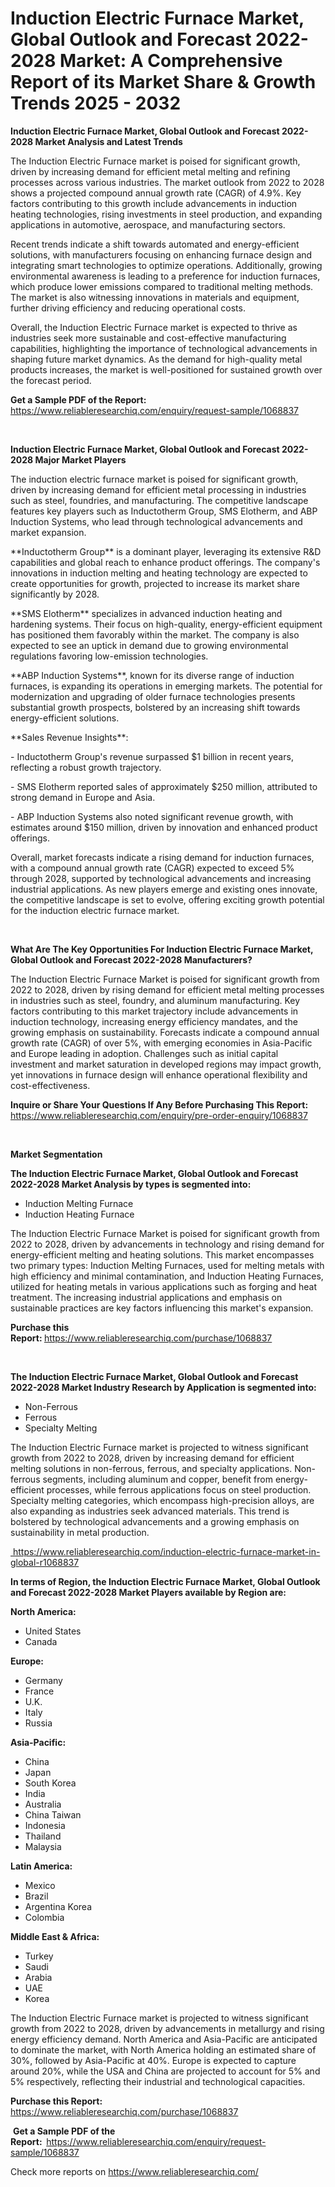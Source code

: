 <p><h1>Induction Electric Furnace Market, Global Outlook and Forecast 2022-2028 Market: A Comprehensive Report of its Market Share & Growth Trends 2025 - 2032</h1></p><p><strong>Induction Electric Furnace Market, Global Outlook and Forecast 2022-2028 Market Analysis and Latest Trends</strong></p>
<p><p>The Induction Electric Furnace market is poised for significant growth, driven by increasing demand for efficient metal melting and refining processes across various industries. The market outlook from 2022 to 2028 shows a projected compound annual growth rate (CAGR) of 4.9%. Key factors contributing to this growth include advancements in induction heating technologies, rising investments in steel production, and expanding applications in automotive, aerospace, and manufacturing sectors.</p><p>Recent trends indicate a shift towards automated and energy-efficient solutions, with manufacturers focusing on enhancing furnace design and integrating smart technologies to optimize operations. Additionally, growing environmental awareness is leading to a preference for induction furnaces, which produce lower emissions compared to traditional melting methods. The market is also witnessing innovations in materials and equipment, further driving efficiency and reducing operational costs.</p><p>Overall, the Induction Electric Furnace market is expected to thrive as industries seek more sustainable and cost-effective manufacturing capabilities, highlighting the importance of technological advancements in shaping future market dynamics. As the demand for high-quality metal products increases, the market is well-positioned for sustained growth over the forecast period.</p></p>
<p><strong>Get a Sample PDF of the Report:&nbsp;</strong> <a href="https://www.reliableresearchiq.com/enquiry/request-sample/1068837?utm_campaign=3048&utm_medium=2&utm_source=Github&utm_content=ia&utm_term=21032025&utm_id=induction-electric-furnace-market-global-outlook-and-forecast-2022-2028">https://www.reliableresearchiq.com/enquiry/request-sample/1068837</a></p>
<p>&nbsp;</p>
<p><strong>Induction Electric Furnace Market, Global Outlook and Forecast 2022-2028 Major Market Players</strong></p>
<p><p>The induction electric furnace market is poised for significant growth, driven by increasing demand for efficient metal processing in industries such as steel, foundries, and manufacturing. The competitive landscape features key players such as Inductotherm Group, SMS Elotherm, and ABP Induction Systems, who lead through technological advancements and market expansion.</p><p>**Inductotherm Group** is a dominant player, leveraging its extensive R&D capabilities and global reach to enhance product offerings. The company's innovations in induction melting and heating technology are expected to create opportunities for growth, projected to increase its market share significantly by 2028.</p><p>**SMS Elotherm** specializes in advanced induction heating and hardening systems. Their focus on high-quality, energy-efficient equipment has positioned them favorably within the market. The company is also expected to see an uptick in demand due to growing environmental regulations favoring low-emission technologies.</p><p>**ABP Induction Systems**, known for its diverse range of induction furnaces, is expanding its operations in emerging markets. The potential for modernization and upgrading of older furnace technologies presents substantial growth prospects, bolstered by an increasing shift towards energy-efficient solutions.</p><p>**Sales Revenue Insights**: </p><p>- Inductotherm Group's revenue surpassed $1 billion in recent years, reflecting a robust growth trajectory.</p><p>- SMS Elotherm reported sales of approximately $250 million, attributed to strong demand in Europe and Asia.</p><p>- ABP Induction Systems also noted significant revenue growth, with estimates around $150 million, driven by innovation and enhanced product offerings.</p><p>Overall, market forecasts indicate a rising demand for induction furnaces, with a compound annual growth rate (CAGR) expected to exceed 5% through 2028, supported by technological advancements and increasing industrial applications. As new players emerge and existing ones innovate, the competitive landscape is set to evolve, offering exciting growth potential for the induction electric furnace market.</p></p>
<p>&nbsp;</p>
<p><strong>What Are The Key Opportunities For Induction Electric Furnace Market, Global Outlook and Forecast 2022-2028 Manufacturers?</strong></p>
<p><p>The Induction Electric Furnace Market is poised for significant growth from 2022 to 2028, driven by rising demand for efficient metal melting processes in industries such as steel, foundry, and aluminum manufacturing. Key factors contributing to this market trajectory include advancements in induction technology, increasing energy efficiency mandates, and the growing emphasis on sustainability. Forecasts indicate a compound annual growth rate (CAGR) of over 5%, with emerging economies in Asia-Pacific and Europe leading in adoption. Challenges such as initial capital investment and market saturation in developed regions may impact growth, yet innovations in furnace design will enhance operational flexibility and cost-effectiveness.</p></p>
<p><strong>Inquire or Share Your Questions If Any Before Purchasing This Report:</strong> <a href="https://www.reliableresearchiq.com/enquiry/pre-order-enquiry/1068837?utm_campaign=3048&utm_medium=2&utm_source=Github&utm_content=ia&utm_term=21032025&utm_id=induction-electric-furnace-market-global-outlook-and-forecast-2022-2028">https://www.reliableresearchiq.com/enquiry/pre-order-enquiry/1068837</a></p>
<p>&nbsp;</p>
<p><strong>Market Segmentation</strong></p>
<p><strong>The Induction Electric Furnace Market, Global Outlook and Forecast 2022-2028 Market Analysis by types is segmented into:</strong></p>
<p><ul><li>Induction Melting Furnace</li><li>Induction Heating Furnace</li></ul></p>
<p><p>The Induction Electric Furnace Market is poised for significant growth from 2022 to 2028, driven by advancements in technology and rising demand for energy-efficient melting and heating solutions. This market encompasses two primary types: Induction Melting Furnaces, used for melting metals with high efficiency and minimal contamination, and Induction Heating Furnaces, utilized for heating metals in various applications such as forging and heat treatment. The increasing industrial applications and emphasis on sustainable practices are key factors influencing this market's expansion.</p></p>
<p><strong>Purchase this Report:&nbsp;</strong><a href="https://www.reliableresearchiq.com/purchase/1068837?utm_campaign=3048&utm_medium=2&utm_source=Github&utm_content=ia&utm_term=21032025&utm_id=induction-electric-furnace-market-global-outlook-and-forecast-2022-2028">https://www.reliableresearchiq.com/purchase/1068837</a></p>
<p>&nbsp;</p>
<p><strong>The Induction Electric Furnace Market, Global Outlook and Forecast 2022-2028 Market Industry Research by Application is segmented into:</strong></p>
<p><ul><li>Non-Ferrous</li><li>Ferrous</li><li>Specialty Melting</li></ul></p>
<p><p>The Induction Electric Furnace market is projected to witness significant growth from 2022 to 2028, driven by increasing demand for efficient melting solutions in non-ferrous, ferrous, and specialty applications. Non-ferrous segments, including aluminum and copper, benefit from energy-efficient processes, while ferrous applications focus on steel production. Specialty melting categories, which encompass high-precision alloys, are also expanding as industries seek advanced materials. This trend is bolstered by technological advancements and a growing emphasis on sustainability in metal production.</p></p>
<p><a href="https://www.reliableresearchiq.com/induction-electric-furnace-market-in-global-r1068837?utm_campaign=3048&utm_medium=2&utm_source=Github&utm_content=ia&utm_term=21032025&utm_id=induction-electric-furnace-market-global-outlook-and-forecast-2022-2028">&nbsp;https://www.reliableresearchiq.com/induction-electric-furnace-market-in-global-r1068837</a></p>
<p><strong>In terms of Region, the Induction Electric Furnace Market, Global Outlook and Forecast 2022-2028 Market Players available by Region are:</strong></p>
<p>
    <p> <strong> North America: </strong>
        <ul>
            <li>United States</li>
            <li>Canada</li>
        </ul>
        </p> 
    <p> <strong> Europe: </strong>
        <ul>
            <li>Germany</li>
            <li>France</li>
            <li>U.K.</li>
            <li>Italy</li>
            <li>Russia</li>
        </ul>
        </p> 
    <p> <strong> Asia-Pacific: </strong>
        <ul>
            <li>China</li>
            <li>Japan</li>
            <li>South Korea</li>
            <li>India</li>
            <li>Australia</li>
            <li>China Taiwan</li>
            <li>Indonesia</li>
            <li>Thailand</li>
            <li>Malaysia</li>
        </ul>
        </p> 
    <p> <strong> Latin America: </strong>
        <ul>
            <li>Mexico</li>
            <li>Brazil</li>
            <li>Argentina Korea</li>
            <li>Colombia</li>
        </ul>
        </p> 
    <p> <strong> Middle East & Africa: </strong>
        <ul>
            <li>Turkey</li>
            <li>Saudi</li>
            <li>Arabia</li>
            <li>UAE</li>
            <li>Korea</li>
        </ul>
    </p>
    </p>
<p><p>The Induction Electric Furnace market is projected to witness significant growth from 2022 to 2028, driven by advancements in metallurgy and rising energy efficiency demand. North America and Asia-Pacific are anticipated to dominate the market, with North America holding an estimated share of 30%, followed by Asia-Pacific at 40%. Europe is expected to capture around 20%, while the USA and China are projected to account for 5% and 5% respectively, reflecting their industrial and technological capacities.</p></p>
<p><strong>Purchase this Report: </strong><a href="https://www.reliableresearchiq.com/purchase/1068837?utm_campaign=3048&utm_medium=2&utm_source=Github&utm_content=ia&utm_term=21032025&utm_id=induction-electric-furnace-market-global-outlook-and-forecast-2022-2028">https://www.reliableresearchiq.com/purchase/1068837</a></p>
<p>&nbsp;<strong>Get a Sample PDF of the Report:&nbsp;&nbsp;</strong><a href="https://www.reliableresearchiq.com/enquiry/request-sample/1068837?utm_campaign=3048&utm_medium=2&utm_source=Github&utm_content=ia&utm_term=21032025&utm_id=induction-electric-furnace-market-global-outlook-and-forecast-2022-2028">https://www.reliableresearchiq.com/enquiry/request-sample/1068837</a></p>
<p><strong></strong></p>
<p>Check more reports on <a href="https://www.reliableresearchiq.com/?utm_campaign=3048&utm_medium=2&utm_source=Github&utm_content=ia&utm_term=21032025&utm_id=induction-electric-furnace-market-global-outlook-and-forecast-2022-2028">https://www.reliableresearchiq.com/</a></p>